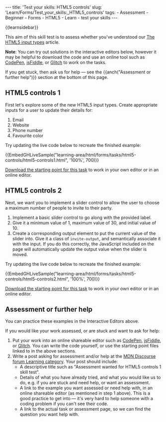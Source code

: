 --- title: 'Test your skills: HTML5 controls' slug: 'Learn/Forms/Test\_your\_skills:\_HTML5\_controls' tags: - Assessment - Beginner - Forms - HTML5 - Learn - test your skills ---

{{learnsidebar}}

This aim of this skill test is to assess whether you've understood our [The HTML5 input types](/en-US/docs/Learn/Forms/HTML5_input_types) article.

**Note**: You can try out solutions in the interactive editors below, however it may be helpful to download the code and use an online tool such as [CodePen](https://codepen.io/), [jsFiddle](https://jsfiddle.net/), or [Glitch](https://glitch.com/) to work on the tasks.  
  
If you get stuck, then ask us for help — see the {{anch("Assessment or further help")}} section at the bottom of this page.

HTML5 controls 1
----------------

First let's explore some of the new HTML5 input types. Create appropriate inputs for a user to update their details for:

1.  Email
2.  Website
3.  Phone number
4.  Favourite color

Try updating the live code below to recreate the finished example:

{{EmbedGHLiveSample("learning-area/html/forms/tasks/html5-controls/html5-controls1.html", '100%', 700)}}

[Download the starting point for this task](https://github.com/mdn/learning-area/blob/master/html/forms/tasks/html5-controls/html5-controls1-download.html) to work in your own editor or in an online editor.

HTML5 controls 2
----------------

Next, we want you to implement a slider control to allow the user to choose a maximum number of people to invite to their party.

1.  Implement a basic slider control to go along with the provided label.
2.  Give it a minimum value of 1, maximum value of 30, and initial value of 10.
3.  Create a corresponding output element to put the current value of the slider into. Give it a class of `invite-output`, and semantically associate it with the input. If you do this correctly, the JavaScript included on the page will automatically update the output value when the slider is moved.

Try updating the live code below to recreate the finished example:

{{EmbedGHLiveSample("learning-area/html/forms/tasks/html5-controls/html5-controls2.html", '100%', 700)}}

[Download the starting point for this task](https://github.com/mdn/learning-area/blob/master/html/forms/tasks/html5-controls/html5-controls2-download.html) to work in your own editor or in an online editor.

Assessment or further help
--------------------------

You can practice these examples in the Interactive Editors above.

If you would like your work assessed, or are stuck and want to ask for help:

1.  Put your work into an online shareable editor such as [CodePen](https://codepen.io/), [jsFiddle](https://jsfiddle.net/), or [Glitch](https://glitch.com/). You can write the code yourself, or use the starting point files linked to in the above sections.
2.  Write a post asking for assessment and/or help at the <a href="https://discourse.mozilla.org/c/mdn/learn" class="external external-icon">MDN Discourse forum Learning category</a>. Your post should include:
    -   A descriptive title such as "Assessment wanted for HTML5 controls 1 skill test".
    -   Details of what you have already tried, and what you would like us to do, e.g. if you are stuck and need help, or want an assessment.
    -   A link to the example you want assessed or need help with, in an online shareable editor (as mentioned in step 1 above). This is a good practice to get into — it's very hard to help someone with a coding problem if you can't see their code.
    -   A link to the actual task or assessment page, so we can find the question you want help with.
